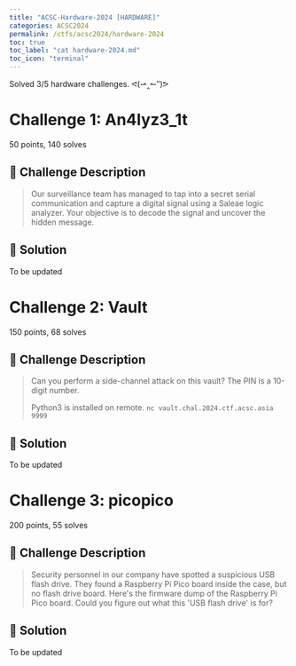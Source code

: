 ```yaml
---
title: "ACSC-Hardware-2024 [HARDWARE]"
categories: ACSC2024
permalink: /ctfs/acsc2024/hardware-2024
toc: true
toc_label: "cat hardware-2024.md"
toc_icon: "terminal"
---
```

Solved 3/5 hardware challenges. ᕙ(⇀‸↼‶)ᕗ

# Challenge 1: An4lyz3_1t
50 points, 140 solves 

## 📁 Challenge Description
>Our surveillance team has managed to tap into a secret serial communication and capture a digital signal using a Saleae logic analyzer. Your objective is to decode the signal and uncover the hidden message.

## 🚩 Solution
To be updated

# Challenge 2: Vault
150 points, 68 solves

## 📁 Challenge Description
>Can you perform a side-channel attack on this vault? The PIN is a 10-digit number.
>
>Python3 is installed on remote. `nc vault.chal.2024.ctf.acsc.asia 9999`

## 🚩 Solution
To be updated

# Challenge 3: picopico
200 points, 55 solves

## 📁 Challenge Description
>Security personnel in our company have spotted a suspicious USB flash drive. They found a Raspberry Pi Pico board inside the case, but no flash drive board. Here's the firmware dump of the Raspberry Pi Pico board. Could you figure out what this 'USB flash drive' is for?

## 🚩 Solution
To be updated

